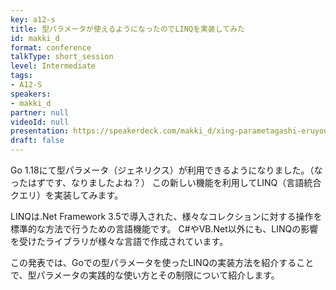 ```yaml
---
key: a12-s
title: 型パラメータが使えるようになったのでLINQを実装してみた
id: makki_d
format: conference
talkType: short_session
level: Intermediate
tags:
- A12-S
speakers:
- makki_d
partner: null
videoId: null
presentation: https://speakerdeck.com/makki_d/xing-parametagashi-eruyouninatutafalsedelinqwoshi-zhuang-sitemita
draft: false
---
```

Go 1.18にて型パラメータ（ジェネリクス）が利用できるようになりました。（なったはずです、なりましたよね？）
この新しい機能を利用してLINQ（言語統合クエリ）を実装してみます。

LINQは.Net Framework 3.5で導入された、様々なコレクションに対する操作を標準的な方法で行うための言語機能です。
C#やVB.Net以外にも、LINQの影響を受けたライブラリが様々な言語で作成されています。

この発表では、Goでの型パラメータを使ったLINQの実装方法を紹介することで、型パラメータの実践的な使い方とその制限について紹介します。